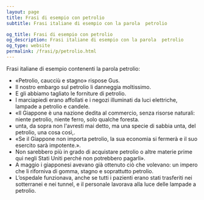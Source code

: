 ```yaml
---
layout: page
title: Frasi di esempio con petrolio 
subtitle: Frasi italiane di esempio con la parola  petrolio

og_title: Frasi di esempio con petrolio 
og_description: Frasi italiane di esempio con la parola  petrolio
og_type: website
permalink: /frasi/p/petrolio.html
---
```


Frasi italiane di esempio contenenti la parola petrolio:


- «Petrolio, caucciù e stagno» rispose Gus.
- Il nostro embargo sul petrolio li danneggia moltissimo.
- E gli abbiamo tagliato le forniture di petrolio.
- I marciapiedi erano affollati e i negozi illuminati da luci elettriche, lampade a petrolio e candele.
- «Il Giappone è una nazione dedita al commercio, senza risorse naturali: niente petrolio, niente ferro, solo qualche foresta.
- unta, da sopra non l'avresti mai detto, ma una specie di sabbia unta, del petrolio, una cosa così,.
- «Se il Giappone non importa petrolio, la sua economia si fermerà e il suo esercito sarà impotente.».
- Non sarebbero più in grado di acquistare petrolio o altre materie prime qui negli Stati Uniti perché non potrebbero pagarli».
- A maggio i giapponesi avevano già ottenuto ciò che volevano: un impero che li riforniva di gomma, stagno e soprattutto petrolio.
- L’ospedale funzionava, anche se tutti i pazienti erano stati trasferiti nei sotterranei e nei tunnel, e il personale lavorava alla luce delle lampade a petrolio.
